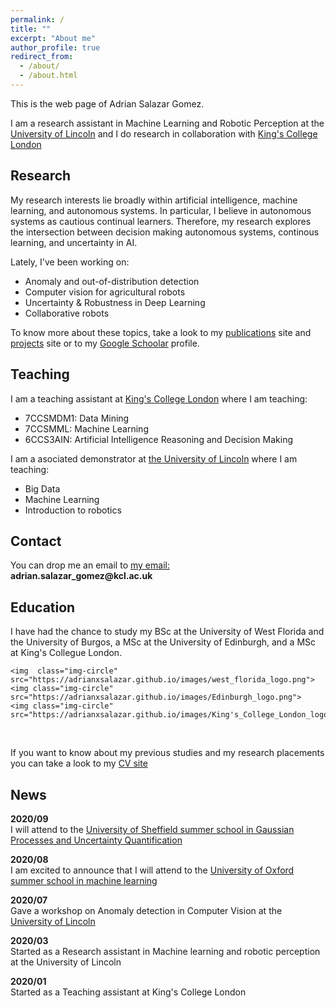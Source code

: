 ```yaml
---
permalink: /
title: ""
excerpt: "About me"
author_profile: true
redirect_from: 
  - /about/
  - /about.html
---
```

<meta name="google-site-verification" content="BcSmoaYwlWHjpfCp-00SeL-jTwpB2PsY-IHIjZSyBoc" />

<div class="text-justify">

<p>This is the web page of Adrian Salazar Gomez.</p>

<p>I am a research assistant in Machine Learning and Robotic Perception at the  <a href="https://www.lincoln.ac.uk/home/">University of Lincoln</a> and I do research in collaboration with <a href="https://www.kcl.ac.uk/">King's College London</a> </p>


<h2> Research </h2>

<div class="text-justify">

<p>My research interests lie broadly within artificial intelligence, machine learning, and autonomous systems. In particular, I believe in autonomous systems as cautious continual learners. Therefore, my research explores the intersection between decision making autonomous systems, continous learning, and uncertainty in AI. </p>

<p>Lately, I've been working on:</p>


<ul>
  <li>Anomaly and out-of-distribution detection </li>
  <li>Computer vision for agricultural robots</li>
  <li>Uncertainty & Robustness in Deep Learning</li>
  <li>Collaborative robots</li>
</ul> 


<p>To know more about these topics, take a look to my <a href="https://adrianxsalazar.github.io/publications/">publications</a> site and <a href="https://adrianxsalazar.github.io/projects/">projects</a> site or to my <a href="https://scholar.google.com/citations?user=xC3keU4AAAAJ&hl=en">Google Schoolar</a> profile. </p>

<h2> Teaching </h2>

<p>I am a teaching assistant at <a href="https://www.kcl.ac.uk/">King's College London</a> where I am teaching:</p> 

 <ul>
  <li>7CCSMDM1: Data Mining </li>
  <li>7CCSMML: Machine Learning</li>
  <li>6CCS3AIN: Artificial Intelligence Reasoning and Decision Making</li>
</ul> 

<p>I am a asociated demonstrator at <a href="https://www.lincoln.ac.uk/home/">the University of Lincoln</a> where I am teaching:</p>
 <ul>
  <li>Big Data</li>
  <li>Machine Learning</li>
  <li>Introduction to robotics</li>
</ul>

</div>


</div>


<div class="text-justify">

<h2> Contact </h2>

<p>You can drop me an email to <a href="mailto:adrian.salazar_gomez@kcl.ac.uk"> my email: </a> <br>
<strong>adrian.salazar_gomez@kcl.ac.uk</strong>  </p>

</div>
  

<div class="text-justify">

<h2> Education </h2>

<p> I have had the chance to study my BSc at the University of West Florida and the University of Burgos, a MSc at the University of Edinburgh, and a MSc at King's Collegue London. </p>

<div class="text-center">
<div class="row">

	<img  class="img-circle" src="https://adrianxsalazar.github.io/images/west_florida_logo.png">
	<img class="img-circle" src="https://adrianxsalazar.github.io/images/Edinburgh_logo.png">
	<img class="img-circle" src="https://adrianxsalazar.github.io/images/King's_College_London_logo.png">

</div></div>

<br><p> If you want to know about my previous studies and my research placements you can take a look to my <a href="https://adrianxsalazar.github.io/cv/"> CV site </a></p>

<h2> News </h2>

<p> <strong> 2020/09 </strong> <br>
I will attend to the  <a href="http://gpss.cc/gpss20/"> University of Sheffield summer school in Gaussian Processes and Uncertainty Quantification </a> </p>

<p> <strong> 2020/08 </strong> <br>
I am excited to announce that I will attend to the  <a href="https://www.oxfordml.school/"> University of Oxford summer school in machine learning </a> </p> 

<p> <strong> 2020/07 </strong> <br>
Gave a workshop on Anomaly detection in Computer Vision at the <a href="https://sfperception2020.blogs.lincoln.ac.uk/"> University of Lincoln </a>  </p>

<p> <strong> 2020/03 </strong> <br>
Started as a Research assistant in Machine learning and robotic perception at the University of Lincoln </p>

<p> <strong> 2020/01 </strong> <br>
Started as a Teaching assistant at King's College London </p>

</div>



